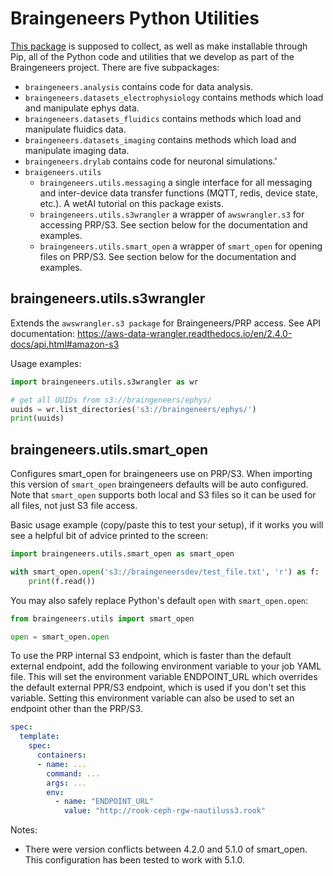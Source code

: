 # Braingeneers Python Utilities

[This package][github] is supposed to collect, as well as make installable
through Pip, all of the Python code and utilities that we develop as
part of the Braingeneers project. There are five subpackages:
  * `braingeneers.analysis` contains code for data analysis.
  * `braingeneers.datasets_electrophysiology` contains methods which load and manipulate ephys data.
  * `braingeneers.datasets_fluidics` contains methods which load and manipulate fluidics data.
  * `braingeneers.datasets_imaging` contains methods which load and manipulate imaging data.
  * `braingeneers.drylab` contains code for neuronal simulations.'
  * `braigeneers.utils`  
    * `braingeneers.utils.messaging` a single interface for all messaging and inter-device data transfer functions (MQTT, redis, device state, etc.). A wetAI tutorial on this package exists.
    * `braingeneers.utils.s3wrangler` a wrapper of `awswrangler.s3` for accessing PRP/S3. See section below for the documentation and examples.
    * `braingeneers.utils.smart_open` a wrapper of `smart_open` for opening files on PRP/S3. See section below for the documentation and examples.

[github]: https://www.github.com/braingeneers/braingeneerspy

## braingeneers.utils.s3wrangler
Extends the `awswrangler.s3 package` for Braingeneers/PRP access.
See API documentation: https://aws-data-wrangler.readthedocs.io/en/2.4.0-docs/api.html#amazon-s3

Usage examples:
```python
import braingeneers.utils.s3wrangler as wr

# get all UUIDs from s3://braingeneers/ephys/
uuids = wr.list_directories('s3://braingeneers/ephys/')
print(uuids)
```

## braingeneers.utils.smart_open
Configures smart_open for braingeneers use on PRP/S3. When importing this version of `smart_open` 
braingeneers defaults will be auto configured. Note that `smart_open` supports both local and S3 files so 
it can be used for all files, not just S3 file access.

Basic usage example (copy/paste this to test your setup), if it works you will see a helpful bit of advice printed to the screen:
```python
import braingeneers.utils.smart_open as smart_open

with smart_open.open('s3://braingeneersdev/test_file.txt', 'r') as f:
    print(f.read())
```

You may also safely replace Python's default `open` with `smart_open.open`:
```python
from braingeneers.utils import smart_open

open = smart_open.open
```

To use the PRP internal S3 endpoint, which is faster than the default external
endpoint, add the following environment variable to your job YAML file.
This will set the environment variable ENDPOINT_URL which overrides the
default external PPR/S3 endpoint, which is used if you don't set this variable.
Setting this environment variable can also be used to set an endpoint other than the PRP/S3.

```yaml
spec:
  template:
    spec:
      containers:
      - name: ...
        command: ...
        args: ...
        env:
          - name: "ENDPOINT_URL"
            value: "http://rook-ceph-rgw-nautiluss3.rook"
```

Notes:
- There were version conflicts between 4.2.0 and 5.1.0 of smart_open. This configuration has been tested to work with 5.1.0.
